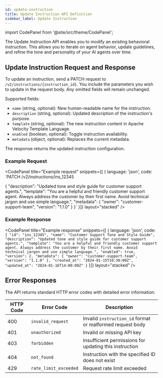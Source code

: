 ```yaml
---
id: update-instruction
title: Update Instruction API Definition
sidebar_label: Update Instruction
---
```


import CodePanel from '@site/src/theme/CodePanel';

The Update Instruction API enables you to modify an existing behavioral instruction. This allows you to iterate on agent behavior, update guidelines, and refine the tone and personality of your AI agents over time.

## Update Instruction Request and Response

To update an instruction, send a PATCH request to `/v2/instructions/{instruction_id}`. You include the parameters you wish to update in the request body. Any omitted fields will remain unchanged.

Supported fields:

- `name` (string, optional): New human-readable name for the instruction.
- `description` (string, optional): Updated description of the instruction's purpose.
- `template` (string, optional): The new instruction content in Apache Velocity Template Language.
- `enabled` (boolean, optional): Toggle instruction availability.
- `metadata` (object, optional): Replaces the current metadata.

The response returns the updated instruction configuration.

### Example Request

<CodePanel
  title="Example request"
  snippets={[
    {
      language: 'json',
      code: `PATCH /v2/instructions/ins_12345

{
   "description": "Updated tone and style guide for customer support agents.",
   "template": "You are a helpful and friendly customer support agent. Always address the customer by their first name. Avoid technical jargon and use simple language.",
   "metadata": {
     "owner": "customer-support-team",
     "version": "1.1.0"
   }
}`
    }]}
  layout="stacked"
/>

### Example Response

<CodePanel
  title="Example response"
  snippets={[
    {
      language: 'json',
      code: `{
   "id": "ins_12345",
   "name": "Customer Support Tone and Style Guide",
   "description": "Updated tone and style guide for customer support agents.",
   "template": "You are a helpful and friendly customer support agent. Always address the customer by their first name. Avoid technical jargon and use simple language.",
   "enabled": true,
   "version": 2,
   "metadata": {
     "owner": "customer-support-team",
     "version": "1.1.0"
   },
   "created_at": "2024-01-15T10:30:00Z",
   "updated_at": "2024-01-16T14:00:00Z"
}`
    }]}
  layout="stacked"
/>

## Error Responses

The API returns standard HTTP error codes with detailed error information:

| HTTP Code | Error Code | Description |
|-----------|------------|-------------|
| 400 | `invalid_request` | Invalid `instruction_id` format or malformed request body |
| 401 | `unauthorized` | Invalid or missing API key |
| 403 | `forbidden` | Insufficient permissions for updating this instruction |
| 404 | `not_found` | Instruction with the specified ID does not exist |
| 429 | `rate_limit_exceeded` | Request rate limit exceeded |
